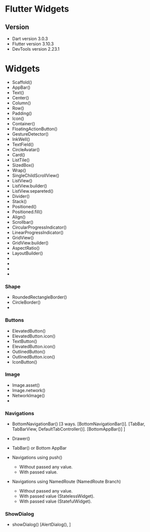 # Flutter Widgets

## Version

-   Dart version 3.0.3
-   Flutter version 3.10.3
-   DevTools version 2.23.1



# Widgets

-   Scaffold()
-   AppBar()
-   Text()
-   Center()
-   Column()
-   Row()
-   Padding()
-   Icon()
-   Container()
-   FloatingActionButton()
-   GestureDetector()
-   InkWell()
-   TextField()
-   CircleAvatar()
-   Card()
-   ListTile()
-   SizedBox()
-   Wrap()
-   SingleChildScrollView()
-   ListView()
-   ListView.builder()
-   ListView.separeted()
-   Divider()
-   Stack()
-   Positioned()
-   Positioned.fill()
-   Align()
-   Scrollbar()
-   CircularProgressIndicator()
-   LinearProgressIndicator()
-   GridView()
-   GridView.builder()
-   AspectRatio()
-   LayoutBuilder()
-   
-   
-   
-   


### Shape

-   RoundedRectangleBorder()
-   CircleBorder()
-   

### Buttons

-   ElevatedButton()
-   ElevatedButton.icon()
-   TextButton()
-   ElevatedButton.icon()
-   OutlinedButton()
-   OutlinedButton.icon()
-   IconButton()


### Image

-   Image.asset()
-   Image.network()
-   NetworkImage()
-   

### Navigations

-   BottomNavigationBar() [3 ways. [BottomNavigationBar()]. [TabBar, TabBarView, DefaultTabController()]. [BottomAppBar()] ]
-   Drawer()
-   TabBar() or Bottom AppBar

-   Navigations using push()
    -   Without passed any value.
    -   With passed value.

-   Navigations using NamedRoute (NamedRoute Branch)
    -   Without passed any value.
    -   With passed value (StatelessWidget).
    -   With passed value (StatefulWidget).



### ShowDialog

- showDialog() [AlertDialog(), ]

